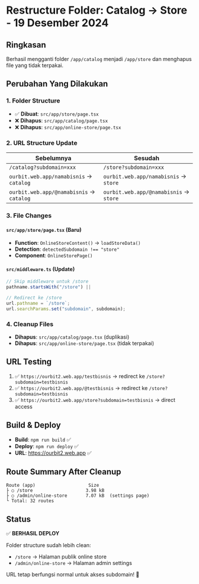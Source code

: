# Restructure Folder: Catalog → Store - 19 Desember 2024

## Ringkasan

Berhasil mengganti folder `/app/catalog` menjadi `/app/store` dan menghapus file yang tidak terpakai.

## Perubahan Yang Dilakukan

### 1. Folder Structure

- ✅ **Dibuat**: `src/app/store/page.tsx`
- ❌ **Dihapus**: `src/app/catalog/page.tsx`
- ❌ **Dihapus**: `src/app/online-store/page.tsx`

### 2. URL Structure Update

| Sebelumnya                               | Sesudah                                |
| ---------------------------------------- | -------------------------------------- |
| `/catalog?subdomain=xxx`                 | `/store?subdomain=xxx`                 |
| `ourbit.web.app/namabisnis` → `catalog`  | `ourbit.web.app/namabisnis` → `store`  |
| `ourbit.web.app/@namabisnis` → `catalog` | `ourbit.web.app/@namabisnis` → `store` |

### 3. File Changes

#### `src/app/store/page.tsx` (Baru)

- **Function**: `OnlineStoreContent()` → `loadStoreData()`
- **Detection**: `detectedSubdomain !== "store"`
- **Component**: `OnlineStorePage()`

#### `src/middleware.ts` (Update)

```typescript
// Skip middleware untuk /store
pathname.startsWith("/store") ||

// Redirect ke /store
url.pathname = `/store`;
url.searchParams.set("subdomain", subdomain);
```

### 4. Cleanup Files

- **Dihapus**: `src/app/catalog/page.tsx` (duplikasi)
- **Dihapus**: `src/app/online-store/page.tsx` (tidak terpakai)

## URL Testing

1. ✅ `https://ourbit2.web.app/testbisnis` → redirect ke `/store?subdomain=testbisnis`
2. ✅ `https://ourbit2.web.app/@testbisnis` → redirect ke `/store?subdomain=testbisnis`
3. ✅ `https://ourbit2.web.app/store?subdomain=testbisnis` → direct access

## Build & Deploy

- **Build**: `npm run build` ✅
- **Deploy**: `npm run deploy` ✅
- **URL**: https://ourbit2.web.app ✅

## Route Summary After Cleanup

```
Route (app)                    Size
├ ○ /store                    3.98 kB
├ ○ /admin/online-store       7.07 kB  (settings page)
└ Total: 32 routes
```

## Status

✅ **BERHASIL DEPLOY**

Folder structure sudah lebih clean:

- `/store` → Halaman publik online store
- `/admin/online-store` → Halaman admin settings

URL tetap berfungsi normal untuk akses subdomain! 🎯
